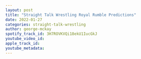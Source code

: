 ```yaml
---
layout: post
title: "Straight Talk Wrestling Royal Rumble Predictions"
date: 2022-01-27
categories: straight-talk-wrestling
author: george-mckay
spotify_track_id: 3H7ROVKVQi18ekU1IucGkJ
youtube_video_id: 
apple_track_id: 
youtube_metadata: 
---
```


